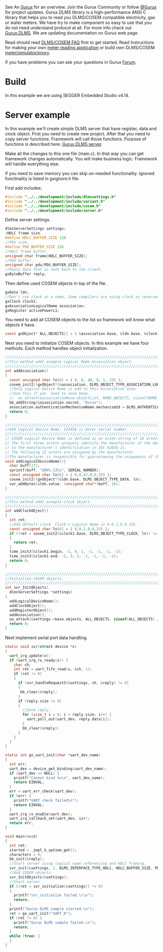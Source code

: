 See An [Gurux](http://www.gurux.org/ "Gurux") for an overview.
Join the Gurux Community or follow [@Gurux](https://twitter.com/guruxorg "@Gurux") for project updates.
Gurux.DLMS library is a high-performance ANSI C library that helps you to read you DLMS/COSEM compatible electricity, gas or water meters. We have try to make component so easy to use that you do not need understand protocol at all.
For more info check out [Gurux.DLMS](http://www.gurux.fi/index.php?q=Gurux.DLMS "Gurux.DLMS").
We are updating documentation on Gurux web page. 

Read should read [DLMS/COSEM FAQ](http://www.gurux.org/index.php?q=DLMSCOSEMFAQ) first to get started. Read Instructions for making your own [meter reading application](http://www.gurux.org/index.php?q=DLMSIntro) or build own 
DLMS/COSEM [meter/simulator/proxy](http://www.gurux.org/index.php?q=OwnDLMSMeter).

If you have problems you can ask your questions in Gurux [Forum](http://www.gurux.org/forum).


Build
=========================== 

In this example we are using SEGGER Embedded Studio v4.14.

Server example
=========================== 
In this example we'll create simple DLMS server that have register, data and clock object.
First you need to create new project. After that you need to copy server functions.
Framework will call those functions. Purpose of functions is described here:
[Gurux DLMS server](http://gurux.fi/Gurux.DLMS.Server "Gurux DLMS server").

Make all the changes to this one file (main.c). In that way you can get framework changes automatically. You will make business logic.
Framework will handle everything else.

If you need to save memory you can skip un-needed functionality. Ignored functinality is listed in gxignore.h file. 

First add includes:

```c
#include "../../development/include/dlmssettings.h"
#include "../../development/include/variant.h"
#include "../../development/include/cosem.h"
#include "../../development/include/server.h"
```

Define server settings.
```c
dlmsServerSettings settings;
/HDLC frame size.
#define HDLC_BUFFER_SIZE 128
//PDU size.
#define PDU_BUFFER_SIZE 256
//HDLC frame buffer.
unsigned char frame[HDLC_BUFFER_SIZE];
//PDU buffer.
unsigned char pdu[PDU_BUFFER_SIZE];
//Reply data that is sent back to the client.
gxByteBuffer reply;
```

Then define used COSEM objects in top of the file.

```c
gxData ldn;
//Don't use clock as a name. Some compilers are using clock as reserved word.
gxClock clock1;
gxAssociationLogicalName association;
gxRegister activePowerL1;
```

You need to add all COSEM objects to the list so framework will know what objects it have. 

```c
const gxObject* ALL_OBJECTS[] = { &association.base, &ldn.base, &clock1.base, &activePowerL1.base };
```

Next you need to initialize COSEM objects. In this example we have four methods. Each method handles object initialization.

```c
///////////////////////////////////////////////////////////////////////
//This method adds example Logical Name Association object.
///////////////////////////////////////////////////////////////////////
int addAssociation()
{
  const unsigned char ln[6] = { 0, 0, 40, 0, 1, 255 };
  cosem_init2((gxObject*)&association, DLMS_OBJECT_TYPE_ASSOCIATION_LOGICAL_NAME, ln);
  //Only Logical Device Name is add to this Association View.
  //Use this if you  need to save heap.
  //  oa_attach(&associationNone.objectList, NONE_OBJECTS, sizeof(NONE_OBJECTS) / sizeof(NONE_OBJECTS[0]));
  bb_addString(&association.secret, "Gurux");
  association.authenticationMechanismName.mechanismId = DLMS_AUTHENTICATION_NONE;
  return 0;
}

///////////////////////////////////////////////////////////////////////
//Add Logical Device Name. 123456 is meter serial number.
///////////////////////////////////////////////////////////////////////
// COSEM Logical Device Name is defined as an octet-string of 16 octets.
// The first three octets uniquely identify the manufacturer of the device and it corresponds
// to the manufacturer's identification in IEC 62056-21.
// The following 13 octets are assigned by the manufacturer.
//The manufacturer is responsible for guaranteeing the uniqueness of these octets.
void addLogicalDeviceName(){
  char buff[17];
  sprintf(buff, "GRX%.13lu", SERIAL_NUMBER);
  const unsigned char ln[6] = { 0,0,42,0,0,255 };
  cosem_init2((gxObject*)&ldn.base, DLMS_OBJECT_TYPE_DATA, ln);
  var_addBytes(&ldn.value, (unsigned char*)buff, 16);
}

///////////////////////////////////////////////////////////////////////
//This method adds example clock object.
///////////////////////////////////////////////////////////////////////
int addClockObject()
{
  int ret;
  //Add default clock. Clock's Logical Name is 0.0.1.0.0.255.
  const unsigned char ln[6] = { 0,0,1,0,0,255 };
  if ((ret = cosem_init2(&clock1.base, DLMS_OBJECT_TYPE_CLOCK, ln)) != 0)
  {
    return ret;
  }
  time_init3(&clock1.begin, -1, 9, 1, -1, -1, -1, -1);
  time_init3(&clock1.end, -1, 3, 1, -1, -1, -1, -1);
  return 0;
}

///////////////////////////////////////////////////////////////////////
//Initialize COSEM objects.
///////////////////////////////////////////////////////////////////////
int svr_InitObjects(
  dlmsServerSettings *settings)
{
  addLogicalDeviceName();
  addClockObject();
  addRegisterObject();
  addAssociation();
  oa_attach(&settings->base.objects, ALL_OBJECTS, sizeof(ALL_OBJECTS) / sizeof(ALL_OBJECTS[0]));
  return 0;
}
```

Next implement serial port data handling.

```c
static void isr(struct device *x)
{
  uart_irq_update(x);
  if (uart_irq_rx_ready(x)) {
    char ch;
    int ret = uart_fifo_read(x, &ch, 1);
    if (ret != 0)
    {
      if (svr_handleRequest3(&settings, ch, &reply) != 0)
      {
       bb_clear(&reply);
      }
      if (reply.size != 0)
      {
        //Send reply.
        for (size_t i = 0; i < reply.size; i++) {
          uart_poll_out(uart_dev, reply.data[i]);
        }
        bb_clear(&reply);
      }
    }
  }
}

static int gx_uart_init(char *uart_dev_name)
{
  int err;
  uart_dev = device_get_binding(uart_dev_name);
  if (uart_dev == NULL) {
    printf("Cannot bind %s\n", uart_dev_name);
    return EINVAL;
  }
  err = uart_err_check(uart_dev);
  if (err) {
    printf("UART check failed\n");
    return EINVAL;
  }
  uart_irq_rx_enable(uart_dev);
  uart_irq_callback_set(uart_dev, isr);
  return err;
}

void main(void)
{
  int ret;
  started = _impl_k_uptime_get();
  characters = 0;
  bb_init(&reply);
  //Start server using logical name referencing and HDLC framing.
  svr_init(&settings, 1, DLMS_INTERFACE_TYPE_HDLC, HDLC_BUFFER_SIZE, PDU_BUFFER_SIZE, frame, HDLC_BUFFER_SIZE, pdu, PDU_BUFFER_SIZE);
  //Add COSEM objects.
  svr_InitObjects(&settings);
  //Start server
  if ((ret = svr_initialize(&settings)) != 0)
  {
    printf("svr_initialize failed.\r\n");
    return;
  }
  printf("Gurux DLMS sample started.\n");    
  ret = gx_uart_init("UART_0");
  if (ret != 0) {
    printf("Gurux DLMS sample failed.\n");    
    return;
  }
  while (true) {
  }
}

```